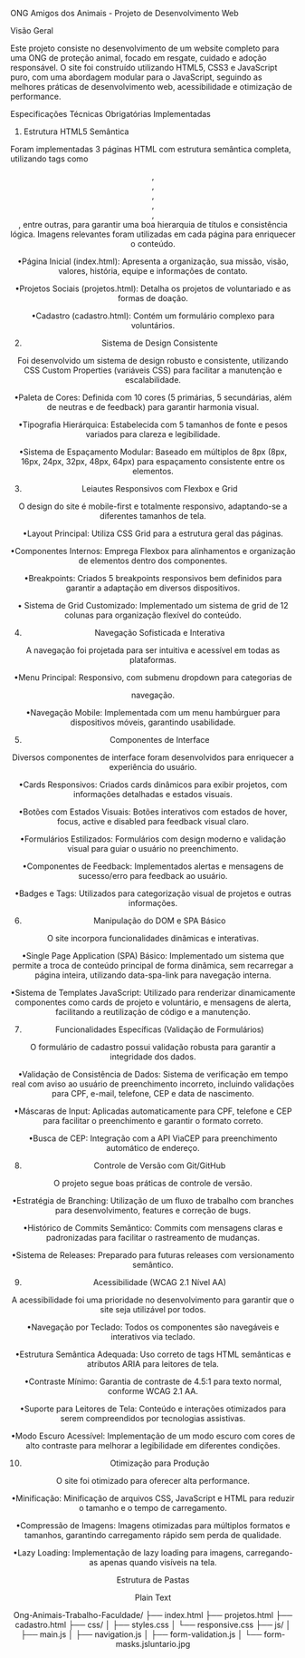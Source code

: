 ONG Amigos dos Animais - Projeto de Desenvolvimento Web

Visão Geral

Este projeto consiste no desenvolvimento de um website completo para uma ONG de proteção animal, focado em resgate, cuidado e adoção responsável. O site foi construído utilizando HTML5, CSS3 e JavaScript puro, com uma abordagem modular para o JavaScript, seguindo as melhores práticas de desenvolvimento web, acessibilidade e otimização de performance.

Especificações Técnicas Obrigatórias Implementadas

1. Estrutura HTML5 Semântica

Foram implementadas 3 páginas HTML com estrutura semântica completa, utilizando tags como <header>, <nav>, <main>, <section>, <article>, <footer>, entre outras, para garantir uma boa hierarquia de títulos e consistência lógica. Imagens relevantes foram utilizadas em cada página para enriquecer o conteúdo.

•Página Inicial (index.html): Apresenta a organização, sua missão, visão, valores, história, equipe e informações de contato.

•Projetos Sociais (projetos.html): Detalha os projetos de voluntariado e as formas de doação.

•Cadastro (cadastro.html): Contém um formulário complexo para voluntários.

2. Sistema de Design Consistente

Foi desenvolvido um sistema de design robusto e consistente, utilizando CSS Custom Properties (variáveis CSS) para facilitar a manutenção e escalabilidade.

•Paleta de Cores: Definida com 10 cores (5 primárias, 5 secundárias, além de neutras e de feedback) para garantir harmonia visual.

•Tipografia Hierárquica: Estabelecida com 5 tamanhos de fonte e pesos variados para clareza e legibilidade.

•Sistema de Espaçamento Modular: Baseado em múltiplos de 8px (8px, 16px, 24px, 32px, 48px, 64px) para espaçamento consistente entre os elementos.

3. Leiautes Responsivos com Flexbox e Grid

O design do site é mobile-first e totalmente responsivo, adaptando-se a diferentes tamanhos de tela.

•Layout Principal: Utiliza CSS Grid para a estrutura geral das páginas.

•Componentes Internos: Emprega Flexbox para alinhamentos e organização de elementos dentro dos componentes.

•Breakpoints: Criados 5 breakpoints responsivos bem definidos para garantir a adaptação em diversos dispositivos.

•
Sistema de Grid Customizado: Implementado um sistema de grid de 12 colunas para organização flexível do conteúdo.

4. Navegação Sofisticada e Interativa

A navegação foi projetada para ser intuitiva e acessível em todas as plataformas.

•Menu Principal: Responsivo, com submenu dropdown para categorias de

navegação.

•Navegação Mobile: Implementada com um menu hambúrguer para dispositivos móveis, garantindo usabilidade.

5. Componentes de Interface

Diversos componentes de interface foram desenvolvidos para enriquecer a experiência do usuário.

•Cards Responsivos: Criados cards dinâmicos para exibir projetos, com informações detalhadas e estados visuais.

•Botões com Estados Visuais: Botões interativos com estados de hover, focus, active e disabled para feedback visual claro.

•Formulários Estilizados: Formulários com design moderno e validação visual para guiar o usuário no preenchimento.

•Componentes de Feedback: Implementados alertas e mensagens de sucesso/erro para feedback ao usuário.

•Badges e Tags: Utilizados para categorização visual de projetos e outras informações.

6. Manipulação do DOM e SPA Básico

O site incorpora funcionalidades dinâmicas e interativas.

•Single Page Application (SPA) Básico: Implementado um sistema que permite a troca de conteúdo principal de forma dinâmica, sem recarregar a página inteira, utilizando data-spa-link para navegação interna.

•Sistema de Templates JavaScript: Utilizado para renderizar dinamicamente componentes como cards de projeto e voluntário, e mensagens de alerta, facilitando a reutilização de código e a manutenção.

7. Funcionalidades Específicas (Validação de Formulários)

O formulário de cadastro possui validação robusta para garantir a integridade dos dados.

•Validação de Consistência de Dados: Sistema de verificação em tempo real com aviso ao usuário de preenchimento incorreto, incluindo validações para CPF, e-mail, telefone, CEP e data de nascimento.

•Máscaras de Input: Aplicadas automaticamente para CPF, telefone e CEP para facilitar o preenchimento e garantir o formato correto.

•Busca de CEP: Integração com a API ViaCEP para preenchimento automático de endereço.

8. Controle de Versão com Git/GitHub

O projeto segue boas práticas de controle de versão.

•Estratégia de Branching: Utilização de um fluxo de trabalho com branches para desenvolvimento, features e correção de bugs.

•Histórico de Commits Semântico: Commits com mensagens claras e padronizadas para facilitar o rastreamento de mudanças.

•Sistema de Releases: Preparado para futuras releases com versionamento semântico.

9. Acessibilidade (WCAG 2.1 Nível AA)

A acessibilidade foi uma prioridade no desenvolvimento para garantir que o site seja utilizável por todos.

•Navegação por Teclado: Todos os componentes são navegáveis e interativos via teclado.

•Estrutura Semântica Adequada: Uso correto de tags HTML semânticas e atributos ARIA para leitores de tela.

•Contraste Mínimo: Garantia de contraste de 4.5:1 para texto normal, conforme WCAG 2.1 AA.

•Suporte para Leitores de Tela: Conteúdo e interações otimizados para serem compreendidos por tecnologias assistivas.

•Modo Escuro Acessível: Implementação de um modo escuro com cores de alto contraste para melhorar a legibilidade em diferentes condições.

10. Otimização para Produção

O site foi otimizado para oferecer alta performance.

•Minificação: Minificação de arquivos CSS, JavaScript e HTML para reduzir o tamanho e o tempo de carregamento.

•Compressão de Imagens: Imagens otimizadas para múltiplos formatos e tamanhos, garantindo carregamento rápido sem perda de qualidade.

•Lazy Loading: Implementação de lazy loading para imagens, carregando-as apenas quando visíveis na tela.

Estrutura de Pastas

Plain Text


Ong-Animais-Trabalho-Faculdade/
├── index.html
├── projetos.html
├── cadastro.html
├── css/
│   ├── styles.css
│   └── responsive.css
├── js/
│   ├── main.js
│   ├── navigation.js
│   ├── form-validation.js
│   └── form-masks.jsluntario.jpg


